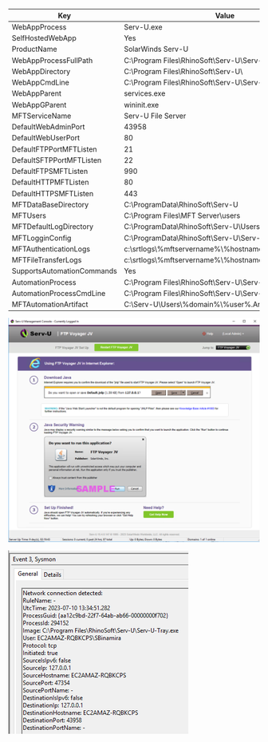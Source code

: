 | Key                        | Value                                                      |
|----------------------------|------------------------------------------------------------|
| WebAppProcess              | Serv-U.exe                                                 |
| SelfHostedWebApp           | Yes                                                        |
| ProductName                | SolarWinds Serv-U                                          |
| WebAppProcessFullPath      | C:\\Program Files\\RhinoSoft\\Serv-U\\Serv-U.exe           |
| WebAppDirectory            | C:\\Program Files\\RhinoSoft\\Serv-U\\                     |
| WebAppCmdLine              | C:\\Program Files\\RhinoSoft\\Serv-U\\Serv-U.exe -service  |
| WebAppParent               | services.exe                                               |
| WebAppGParent              | wininit.exe                                                |
| MFTServiceName             | Serv-U File Server                                         |
| DefaultWebAdminPort        | 43958                                                      |
| DefaultWebUserPort         | 80                                                         |
| DefaultFTPPortMFTListen    | 21                                                         |
| DefaultSFTPPortMFTListen   | 22                                                         |
| DefaultFTPSMFTListen       | 990                                                        |
| DefaultHTTPMFTListen       | 80                                                         |
| DefaultHTTPSMFTListen      | 443                                                        |
| MFTDataBaseDirectory       | C:\\ProgramData\\RhinoSoft\\Serv-U                         |
| MFTUsers                   | C:\\Program Files\\MFT Server\\users                       |
| MFTDefaultLogDirectory     | C:\\ProgramData\\RhinoSoft\\Serv-U\\Users                  |
| MFTLogginConfig            | C:\\ProgramData\\RhinoSoft\\Serv-U\\Serv-U.Archive         |
| MFTAuthenticationLogs      | c:\\srtlogs\\%mftservername%\\%hostname%.logfile.%datae%   |
| MFTFileTransferLogs        | c:\\srtlogs\\%mftservername%\\%hostname%.logfile.%datae%   |
| SupportsAutomationCommands | Yes                                                        |
| AutomationProcess          | C:\\Program Files\\RhinoSoft\\Serv-U\\Serv-U.exe" -service |
| AutomationProcessCmdLine   | C:\\Program Files\\RhinoSoft\\Serv-U\\Serv-U.exe" -service |
| MFTAutomationArtifact      |  C:\\Serv-U\\Users\\%domain%\\%user%.Archive.\*            |

![](media/e2748dfeefe0c157e2aca8e0dc60907f.png)

![](media/df32948d49825fe78e067f9ec2276ff6.png)
